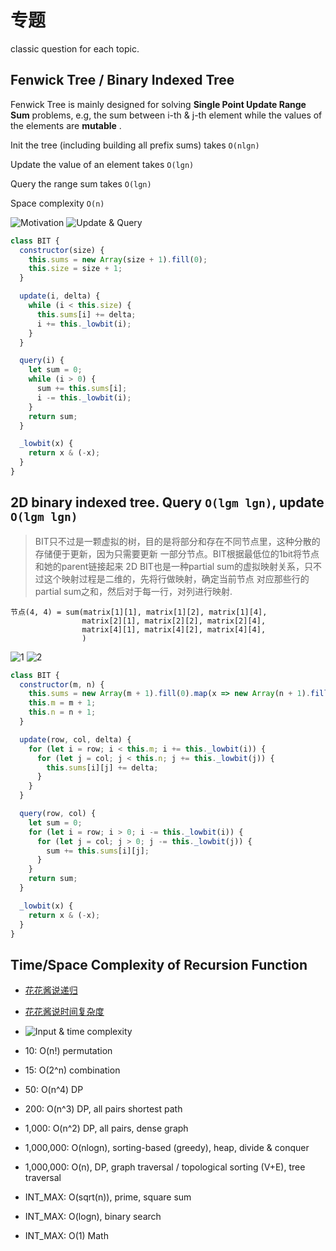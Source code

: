 # 专题

classic question for each topic.

## Fenwick Tree / Binary Indexed Tree

Fenwick Tree is mainly designed for solving **Single Point Update Range Sum** problems, e.g, the sum between i-th & j-th element while the values of the elements are **mutable** .

Init the tree (including building all prefix sums) takes `O(nlgn)`

Update the value of an element takes `O(lgn)`

Query the range sum takes `O(lgn)`

Space complexity `O(n)`

![Motivation](http://zxi.mytechroad.com/blog/wp-content/uploads/2018/01/sp3-1.png)
![Update & Query](http://zxi.mytechroad.com/blog/wp-content/uploads/2018/01/sp3-2.png)

```javascript
class BIT {
  constructor(size) {
    this.sums = new Array(size + 1).fill(0);
    this.size = size + 1;
  }

  update(i, delta) {
    while (i < this.size) {
      this.sums[i] += delta;
      i += this._lowbit(i);
    }
  }

  query(i) {
    let sum = 0;
    while (i > 0) {
      sum += this.sums[i];
      i -= this._lowbit(i);
    }
    return sum;
  }

  _lowbit(x) {
    return x & (-x);
  }
}
```

## 2D binary indexed tree. Query `O(lgm lgn)`, update `O(lgm lgn)`

> BIT只不过是一颗虚拟的树，目的是将部分和存在不同节点里，这种分散的存储便于更新，因为只需要更新
> 一部分节点。BIT根据最低位的1bit将节点和她的parent链接起来
> 2D BIT也是一种partial sum的虚拟映射关系，只不过这个映射过程是二维的，先将行做映射，确定当前节点
> 对应那些行的partial sum之和，然后对于每一行，对列进行映射.

```
节点(4, 4) = sum(matrix[1][1], matrix[1][2], matrix[1][4],
                matrix[2][1], matrix[2][2], matrix[2][4],
                matrix[4][1], matrix[4][2], matrix[4][4],
                )
```

![1](http://zxi.mytechroad.com/blog/wp-content/uploads/2017/09/304-ep63-1.png)
![2](http://zxi.mytechroad.com/blog/wp-content/uploads/2017/09/304-ep63-2.png)

```javascript
class BIT {
  constructor(m, n) {
    this.sums = new Array(m + 1).fill(0).map(x => new Array(n + 1).fill(0));
    this.m = m + 1;
    this.n = n + 1;
  }

  update(row, col, delta) {
    for (let i = row; i < this.m; i += this._lowbit(i)) {
      for (let j = col; j < this.n; j += this._lowbit(j)) {
        this.sums[i][j] += delta;
      }
    }
  }

  query(row, col) {
    let sum = 0;
    for (let i = row; i > 0; i -= this._lowbit(i)) {
      for (let j = col; j > 0; j -= this._lowbit(j)) {
        sum += this.sums[i][j];
      }
    }
    return sum;
  }

  _lowbit(x) {
    return x & (-x);
  }
}
```

## Time/Space Complexity of Recursion Function

- [花花酱说递归](http://zxi.mytechroad.com/blog/sp/time-space-complexity-of-recursion-functions-sp4/)

- [花花酱说时间复杂度](http://zxi.mytechroad.com/blog/sp/input-size-v-s-time-complexity/)

- ![Input & time complexity](http://zxi.mytechroad.com/blog/wp-content/uploads/2017/12/sp2.png)

- 10: O(n!) permutation
- 15: O(2^n) combination
- 50: O(n^4) DP
- 200: O(n^3) DP, all pairs shortest path
- 1,000: O(n^2) DP, all pairs, dense graph
- 1,000,000: O(nlogn), sorting-based (greedy), heap, divide & conquer
- 1,000,000: O(n), DP, graph traversal / topological sorting (V+E), tree traversal
- INT_MAX: O(sqrt(n)), prime, square sum
- INT_MAX: O(logn), binary search
- INT_MAX: O(1) Math
